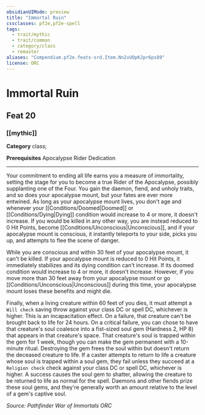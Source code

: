 ```yaml
---
obsidianUIMode: preview
title: "Immortal Ruin"
cssclasses: pf2e,pf2e-spell
tags:
  - trait/mythic
  - trait/common
  - category/class
  - remaster
aliases: "Compendium.pf2e.feats-srd.Item.Nn2vUOpKJpr6ps89"
license: ORC
---
```

# Immortal Ruin
## Feat 20
### [[mythic]]

**Category** class; 



**Prerequisites** Apocalypse Rider Dedication
* * *
Your commitment to ending all life earns you a measure of immortality, setting the stage for you to become a true Rider of the Apocalypse, possibly supplanting one of the Four. You gain the daemon, fiend, and unholy traits, and so does your apocalypse mount, but your fates are ever more entwined. As long as your apocalypse mount lives, you don't age and whenever your [[Conditions/Doomed|Doomed]] or [[Conditions/Dying|Dying]] condition would increase to 4 or more, it doesn't increase. If you would be killed in any other way, you are instead reduced to 0 Hit Points, become [[Conditions/Unconscious|Unconscious]], and if your apocalypse mount is conscious, it instantly teleports to your side, picks you up, and attempts to flee the scene of danger.

While you are conscious and within 30 feet of your apocalypse mount, it can't be killed. If your apocalypse mount is reduced to 0 Hit Points, it immediately stabilizes and its dying condition can't increase. If its doomed condition would increase to 4 or more, it doesn't increase. However, if you move more than 30 feet away from your apocalypse mount or go [[Conditions/Unconscious|Unconscious]] during this time, your apocalypse mount loses these benefits and might die.

Finally, when a living creature within 60 feet of you dies, it must attempt a `Will check` saving throw against your class DC or spell DC, whichever is higher. This is an incapacitation effect. On a failure, that creature can't be brought back to life for 24 hours. On a critical failure, you can chose to have that creature's soul coalesce into a fist-sized soul gem (Hardness 2, HP 8) that appears in that creature's space. That creature's soul is trapped within the gem for 1 week, though you can make the gem permanent with a 10-minute ritual. Destroying the gem frees the soul within but doesn't return the deceased creature to life. If a caster attempts to return to life a creature whose soul is trapped within a soul gem, they fail unless they succeed at a `Religion check` check against your class DC or spell DC, whichever is higher. A success causes the soul gem to shatter, allowing the creature to be returned to life as normal for the spell. Daemons and other fiends prize these soul gems, and they're generally worth an amount relative to the level of a gem's captive soul.

*Source: Pathfinder War of Immortals*
*ORC*